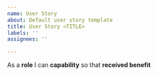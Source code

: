 ```yaml
---
name: User Story
about: Default user story template
title: User Story <TITLE>
labels: ''
assignees: ''

---
```


As a **role** I can **capability** so that **received benefit**
